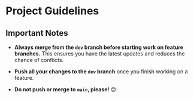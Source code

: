 # Project Guidelines

## Important Notes

- **Always merge from the `dev` branch before starting work on feature branches.** This ensures you have the latest updates and reduces the chance of conflicts.
  
- **Push all your changes to the `dev` branch** once you finish working on a feature. 

- **Do not push or merge to `main`, please!** 😊
